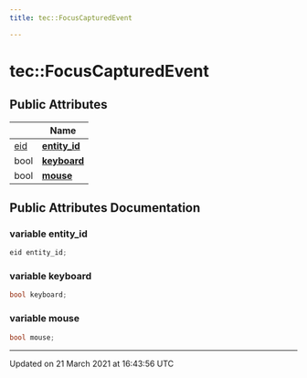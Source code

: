 ```yaml
---
title: tec::FocusCapturedEvent

---
```


# tec::FocusCapturedEvent



## Public Attributes

|                | Name           |
| -------------- | -------------- |
| [eid](/engine/Namespaces/namespacetec/#typedef-eid) | **[entity_id](/engine/Classes/structtec_1_1_focus_captured_event/#variable-entity_id)**  |
| bool | **[keyboard](/engine/Classes/structtec_1_1_focus_captured_event/#variable-keyboard)**  |
| bool | **[mouse](/engine/Classes/structtec_1_1_focus_captured_event/#variable-mouse)**  |

## Public Attributes Documentation

### variable entity_id

```cpp
eid entity_id;
```


### variable keyboard

```cpp
bool keyboard;
```


### variable mouse

```cpp
bool mouse;
```


-------------------------------

Updated on 21 March 2021 at 16:43:56 UTC